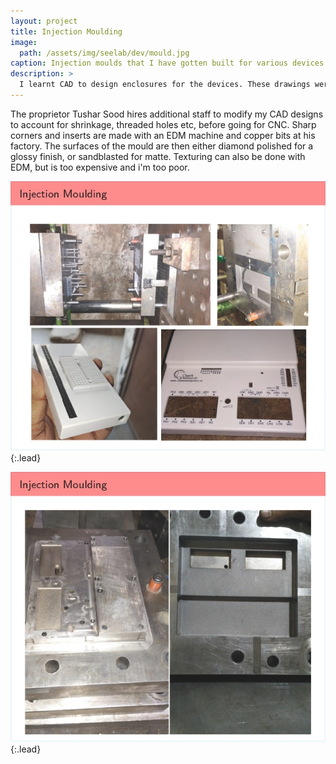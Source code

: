 ```yaml
---
layout: project
title: Injection Moulding
image:  
  path: /assets/img/seelab/dev/mould.jpg
caption: Injection moulds that I have gotten built for various devices
description: >
  I learnt CAD to design enclosures for the devices. These drawings were given to a wonderful moulding company called Paragon Products which prepared the moulds with their CNC partners, and supplied me with moulded parts
---
```


The proprietor Tushar Sood hires additional staff to modify my CAD designs to account for shrinkage, threaded holes etc, before going for CNC.
Sharp corners and inserts are made with an EDM machine and copper bits at his factory. 
The surfaces of the mould are then either diamond polished for a glossy finish, or sandblasted for matte. Texturing can also be done with EDM, but is too expensive and i'm too poor.


![](/assets/img/seminar/seminar_cropped-1-38_page-0025.jpg){:.lead}

![](/assets/img/seminar/seminar_cropped-1-38_page-0026.jpg){:.lead}
